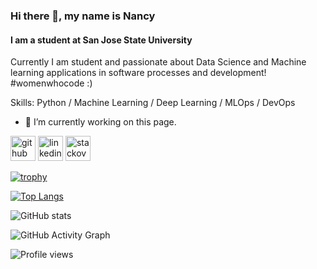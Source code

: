 ### Hi there 👋, my name is Nancy
#### I am a student at San Jose State University

Currently I am student and passionate about Data Science and Machine learning applications in software processes and development! #womenwhocode :)

Skills: Python / Machine Learning / Deep Learning / MLOps / DevOps

- 🔭 I’m currently working on this page. 


[<img src='https://cdn.jsdelivr.net/npm/simple-icons@3.0.1/icons/github.svg' alt='github' height='40'>](https://github.com/NancySaxena1-eng)  [<img src='https://cdn.jsdelivr.net/npm/simple-icons@3.0.1/icons/linkedin.svg' alt='linkedin' height='40'>](https://www.linkedin.com/in/nancy-saxena//)  [<img src='https://cdn.jsdelivr.net/npm/simple-icons@3.0.1/icons/stackoverflow.svg' alt='stackoverflow' height='40'>](https://stackoverflow.com/users/10040330/nancy)  

[![trophy](https://github-profile-trophy.vercel.app/?username=NancySaxena1-eng)](https://github.com/ryo-ma/github-profile-trophy)

[![Top Langs](https://github-readme-stats.vercel.app/api/top-langs/?username=NancySaxena1-eng)](https://github.com/anuraghazra/github-readme-stats)

![GitHub stats](https://github-readme-stats.vercel.app/api?username=NancySaxena1-eng&show_icons=true)  

![GitHub Activity Graph](https://activity-graph.herokuapp.com/graph?username=NancySaxena1-eng)  

![Profile views](https://gpvc.arturio.dev/NancySaxena1-eng)  
